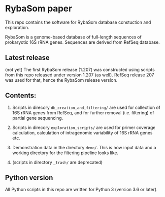 # RybaSom paper

This repo contains the software for RybaSom database constuction and exploration.

RybaSom is a genome-based database of full-length sequences of prokaryotic 16S rRNA genes. Sequences are derived from RefSeq database.

## Latest release

(not yet) The first RybaSom release (1.207) was constructed using scripts from this repo released under version 1.207 (as well). RefSeq release 207 was used for that, hence the RybaSom release version.

## Contents:

1. Scripts in direcory `db_creation_and_filtering/` are used for collection of 16S rRNA genes from RefSeq, and for further removal (i.e. filtering) of partial gene sequencing.

2. Scripts in direcory `exploration_scripts/` are used for primer coverage calculation, calculation of intragenomic variability of 16S rRNA genes etc.

3. Demonstration data in the directory `demo/`. This is how input data and a working directory for the filtering pipeline looks like.

4. (scripts in directory `_trash/` are deprecated)

## Python version

All Python scripts in this repo are written for Python 3 (version 3.6 or later).

